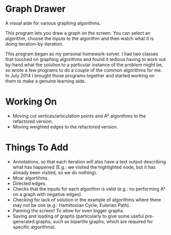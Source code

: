 
Graph Drawer
============

A visual aide for various graphing algorithms.

This program lets you draw a graph on the screen. You can select an algorithm, choose the inputs to the algorithm and then watch what it is doing iteration-by-iteration.

This program began as my personal homework-solver. I had two classes that touched on graphing algorithms and found it tedious having to work out by-hand what the solution to a particular instance of the problem might be, so wrote a few programs to do a couple of the common algorithms for me. In July 2014 I brought those programs together and started working on them to make a genuine learning aide.

Working On
==========
- Moving cut vertices/articulation points and A* algorithms to the refactored version.
- Moving weighted edges to the refactored version.

Things To Add
=============
- Annotations, so that each iteration will also have a text output describing what has happened (E.g.: we visited the highlighted node, but it has already been visited, so we do nothing).
- Moar algortihms.
- Directed edges.
- Checks that the inputs for each algorithm is valid (e.g.: no performing A* on a graph with negative edges).
- Checking for lack of solution in the example of algorithms where there may not be one (e.g.: Hamiltonian Cycle, Eulerian Path).
- Panning the screen! To allow for even bigger graphs.
- Saving and loading of graphs (particularly to give some useful pre-generated graphs, such as bipartite graphs, which are required for specific algorithms).
